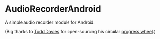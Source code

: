 AudioRecorderAndroid
====================

A simple audio recorder module for Android.

(Big thanks to [Todd Davies](https://github.com/Todd-Davies) for open-sourcing his circular [progress wheel](https://github.com/Todd-Davies/ProgressWheel).)
